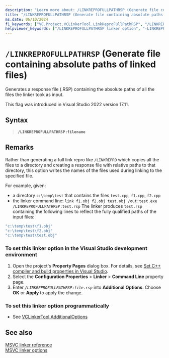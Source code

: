 ```yaml
---
description: "Learn more about: /LINKREPROFULLPATHRSP (Generate file containing absolute paths of linked files)"
title: "/LINKREPROFULLPATHRSP (Generate file containing absolute paths of linked files)"
ms.date: 06/10/2024
f1_keywords: ["VC.Project.VCLinkerTool.LinkReproFullPathRSP", "/LINKREPROFULLPATHRSP"]
helpviewer_keywords: ["/LINKREPROFULLPATHRSP linker option", "-LINKREPROFULLPATHRSP linker option", "LINKREPROFULLPATHRSP linker option"]
---
```

# `/LINKREPROFULLPATHRSP` (Generate file containing absolute paths of linked files)

Generates a response file (.RSP) containing the absolute paths of all the files the linker took as input.

This flag was introduced in Visual Studio 2022 version 17.11.

## Syntax

> **`/LINKREPROFULLPATHRSP:filename`**

## Remarks

Rather than generating a full link repro like `/LINKREPRO` which copies all the files to a directory and creating a response file with relative paths to that directory, this option writes the names of the files used during linking to the specified file.

For example, given:
- a directory `c:\temp\test` that contains the files `test.cpp`, `f1.cpp`, `f2.cpp`
- the linker command line: `link f1.obj f2.obj test.obj /out:test.exe /LINKREPROFULLPATHRSP:test.rsp`
The linker produces `test.rsp` containing the following lines to reflect the fully qualified paths of the input files:

```cmd
"c:\temp\test\f1.obj"
"c:\temp\test\f2.obj"
"c:\temp\test\test.obj"
```

### To set this linker option in the Visual Studio development environment

1. Open the project's **Property Pages** dialog box. For details, see [Set C++ compiler and build properties in Visual Studio](../working-with-project-properties.md).
1. Select the **Configuration Properties** > **Linker** > **Command Line** property page.
1. Enter *`/LINKREPROFULLPATHRSP:file.rsp`* into **Additional Options**. Choose **OK** or **Apply** to apply the change.

### To set this linker option programmatically

- See [VCLinkerTool.AdditionalOptions](/dotnet/api/microsoft.visualstudio.vcprojectengine.vclinkertool.additionaloptions?view=visualstudiosdk-2022)

## See also

[MSVC linker reference](linking.md)\
[MSVC linker options](linker-options.md)
